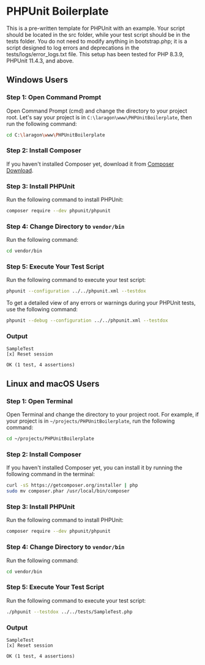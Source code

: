 # PHPUnit Boilerplate

This is a pre-written template for PHPUnit with an example. Your script should be located in the src folder, while your test script should be in the tests folder. You do not need to modify anything in bootstrap.php; it is a script designed to log errors and deprecations in the tests/logs/error_logs.txt file. This setup has been tested for PHP 8.3.9, PHPUnit 11.4.3, and above.

## Windows Users

### Step 1: Open Command Prompt
Open Command Prompt (cmd) and change the directory to your project root. Let's say your project is in `C:\laragon\www\PHPUnitBoilerplate`, then run the following command:

```sh
cd C:\laragon\www\PHPUnitBoilerplate
```

### Step 2: Install Composer
If you haven't installed Composer yet, download it from [Composer Download](https://getcomposer.org/download/).

### Step 3: Install PHPUnit
Run the following command to install PHPUnit:

```sh
composer require --dev phpunit/phpunit
```

### Step 4: Change Directory to `vendor/bin`
Run the following command:

```sh
cd vendor/bin
```

### Step 5: Execute Your Test Script
Run the following command to execute your test script:

```sh
phpunit --configuration ../../phpunit.xml --testdox
```

To get a detailed view of any errors or warnings during your PHPUnit tests, use the following command:

```sh
phpunit --debug --configuration ../../phpunit.xml --testdox
```

### Output
```
SampleTest
[x] Reset session

OK (1 test, 4 assertions)
```

## Linux and macOS Users

### Step 1: Open Terminal
Open Terminal and change the directory to your project root. For example, if your project is in `~/projects/PHPUnitBoilerplate`, run the following command:

```sh
cd ~/projects/PHPUnitBoilerplate
```

### Step 2: Install Composer
If you haven't installed Composer yet, you can install it by running the following command in the terminal:

```sh
curl -sS https://getcomposer.org/installer | php
sudo mv composer.phar /usr/local/bin/composer
```

### Step 3: Install PHPUnit
Run the following command to install PHPUnit:

```sh
composer require --dev phpunit/phpunit
```

### Step 4: Change Directory to `vendor/bin`
Run the following command:

```sh
cd vendor/bin
```

### Step 5: Execute Your Test Script
Run the following command to execute your test script:

```sh
./phpunit --testdox ../../tests/SampleTest.php
```

### Output
```
SampleTest
[x] Reset session

OK (1 test, 4 assertions)
```